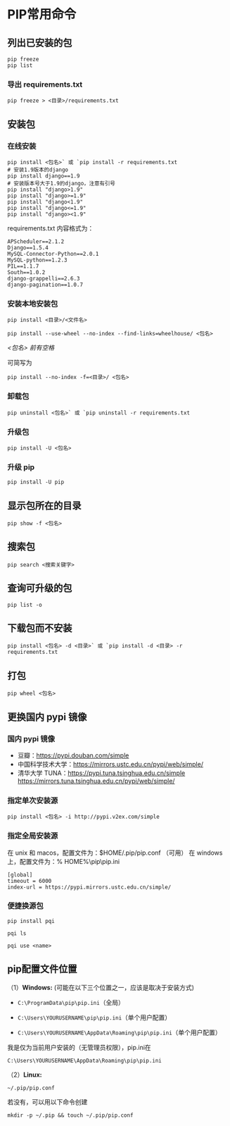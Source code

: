 # PIP常用命令

## 列出已安装的包

```shell
pip freeze
pip list
```

### 导出 requirements.txt

```shell
pip freeze > <目录>/requirements.txt
```

## 安装包

### 在线安装

```shell
pip install <包名>` 或 `pip install -r requirements.txt
# 安装1.9版本的django
pip install django==1.9
# 安装版本号大于1.9的django，注意有引号
pip install "django>1.9"
pip install "django>=1.9"
pip install "django<1.9"
pip install "django<=1.9"
pip install "django><1.9"
```

requirements.txt 内容格式为：

```
APScheduler==2.1.2
Django==1.5.4
MySQL-Connector-Python==2.0.1
MySQL-python==1.2.3
PIL==1.1.7
South==1.0.2
django-grappelli==2.6.3
django-pagination==1.0.7
```

### 安装本地安装包

```shell
pip install <目录>/<文件名>
```

```shell
pip install --use-wheel --no-index --find-links=wheelhouse/ <包名>
```

*<包名> 前有空格*

可简写为

```shell
pip install --no-index -f=<目录>/ <包名>
```

### 卸载包

```shell
pip uninstall <包名>` 或 `pip uninstall -r requirements.txt
```

### 升级包

```shell
pip install -U <包名>
```

### 升级 pip

```shell
pip install -U pip
```

## 显示包所在的目录

```shell
pip show -f <包名>
```

## 搜索包

```shell
pip search <搜索关键字>
```

## 查询可升级的包

```shell
pip list -o
```

## 下载包而不安装

```shell
pip install <包名> -d <目录>` 或 `pip install -d <目录> -r requirements.txt
```

## 打包

```shell
pip wheel <包名>
```

## 更换国内 pypi 镜像

### 国内 pypi 镜像

- 豆瓣：https://pypi.douban.com/simple
- 中国科学技术大学：https://mirrors.ustc.edu.cn/pypi/web/simple/
- 清华大学 TUNA：https://pypi.tuna.tsinghua.edu.cn/simple
  https://mirrors.tuna.tsinghua.edu.cn/pypi/web/simple/

### 指定单次安装源

```shell
pip install <包名> -i http://pypi.v2ex.com/simple
```

### 指定全局安装源

在 unix 和 macos，配置文件为：$HOME/.pip/pip.conf （可用）
在 windows 上，配置文件为：% HOME%\pip\pip.ini

```shell
[global]
timeout = 6000
index-url = https://pypi.mirrors.ustc.edu.cn/simple/ 
```

### 便捷换源包

```
pip install pqi

pqi ls

pqi use <name>
```

## pip配置文件位置 

（1）**Windows:** (可能在以下三个位置之一，应该是取决于安装方式)

- `C:\ProgramData\pip\pip.ini`（全局）

- `C:\Users\YOURUSERNAME\pip\pip.ini`（单个用户配置）

- `C:\Users\YOURUSERNAME\AppData\Roaming\pip\pip.ini`（单个用户配置）

我是仅为当前用户安装的（无管理员权限），pip.ini在 

```
C:\Users\YOURUSERNAME\AppData\Roaming\pip\pip.ini
```

（2）**Linux:**

```
~/.pip/pip.conf
```

若没有，可以用以下命令创建

```
mkdir -p ~/.pip && touch ~/.pip/pip.conf
```

